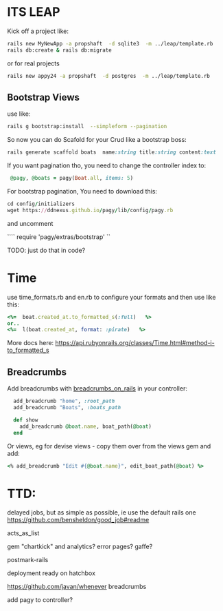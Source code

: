 # ITS LEAP
Kick off a project like:
````bash
rails new MyNewApp -a propshaft  -d sqlite3  -m ../leap/template.rb
rails db:create & rails db:migrate 
````
or for real projects
````bash
rails new appy24 -a propshaft  -d postgres  -m ../leap/template.rb
````

## Bootstrap Views
use like: 
````bash
rails g bootstrap:install  --simpleform --pagination 
````
So now you can do Scafold for your Crud like a bootstrap boss:
````ruby
rails generate scaffold boats  name:string title:string content:text
````
If you want pagination tho, you need to change the controller index to:
````ruby
 @pagy, @boats = pagy(Boat.all, items: 5)
````

For bootstrap pagination, You need to download this:
````ruby
cd config/initializers 
wget https://ddnexus.github.io/pagy/lib/config/pagy.rb
````
and uncomment

```` require 'pagy/extras/bootstrap' ``

TODO:  just do that in code?

# Time
use time_formats.rb and en.rb to configure your formats and then use like this: 
````ruby
<%=  boat.created_at.to_formatted_s(:full)   %>
or..
<%=  l(boat.created_at, format: :pirate)   %>
````
More docs here: https://api.rubyonrails.org/classes/Time.html#method-i-to_formatted_s



## Breadcrumbs
Add breadcrumbs with [breadcrumbs_on_rails](https://github.com/weppos/breadcrumbs_on_rails) in your controller:
````ruby
  add_breadcrumb "home", :root_path
  add_breadcrumb "Boats", :boats_path

  def show
    add_breadcrumb @boat.name, boat_path(@boat)
  end
````
Or views, eg for devise views - copy them over from the views gem and add:
````ruby
<% add_breadcrumb "Edit #{@boat.name}", edit_boat_path(@boat) %>
````


# TTD:
delayed jobs, but as simple as possible, ie use the default rails one
https://github.com/bensheldon/good_job#readme

acts_as_list	

gem "chartkick" and analytics?
error pages? gaffe?




postmark-rails

deployment ready on hatchbox

https://github.com/javan/whenever
breadcrumbs 





add pagy to controller? 
